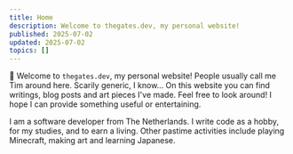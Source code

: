 ```yaml
---
title: Home
description: Welcome to thegates.dev, my personal website!
published: 2025-07-02
updated: 2025-07-02
topics: []
---
```


&#128075; Welcome to `thegates.dev`, my personal website! People usually call me Tim around here. Scarily generic, I know...
On this website you can find writings, blog posts and art pieces I've made.
Feel free to look around! I hope I can provide something useful or entertaining.

I am a software developer from The Netherlands.
I write code as a hobby, for my studies, and to earn a living.
Other pastime activities include playing Minecraft, making art and learning Japanese.
